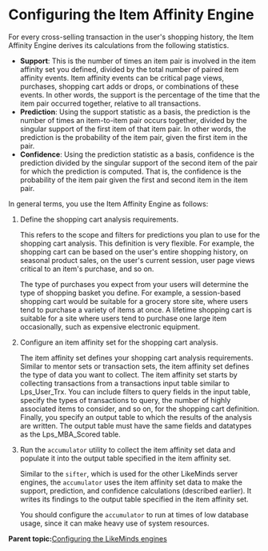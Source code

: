 # Configuring the Item Affinity Engine

For every cross-selling transaction in the user's shopping history, the Item Affinity Engine derives its calculations from the following statistics.

-   **Support**: This is the number of times an item pair is involved in the item affinity set you defined, divided by the total number of paired item affinity events. Item affinity events can be critical page views, purchases, shopping cart adds or drops, or combinations of these events. In other words, the support is the percentage of the time that the item pair occurred together, relative to all transactions.
-   **Prediction**: Using the support statistic as a basis, the prediction is the number of times an item-to-item pair occurs together, divided by the singular support of the first item of that item pair. In other words, the prediction is the probability of the item pair, given the first item in the pair.
-   **Confidence**: Using the prediction statistic as a basis, confidence is the prediction divided by the singular support of the second item of the pair for which the prediction is computed. That is, the confidence is the probability of the item pair given the first and second item in the item pair.

In general terms, you use the Item Affinity Engine as follows:

1.  Define the shopping cart analysis requirements.

    This refers to the scope and filters for predictions you plan to use for the shopping cart analysis. This definition is very flexible. For example, the shopping cart can be based on the user's entire shopping history, on seasonal product sales, on the user's current session, user page views critical to an item's purchase, and so on.

    The type of purchases you expect from your users will determine the type of shopping basket you define. For example, a session-based shopping cart would be suitable for a grocery store site, where users tend to purchase a variety of items at once. A lifetime shopping cart is suitable for a site where users tend to purchase one large item occasionally, such as expensive electronic equipment.

2.  Configure an item affinity set for the shopping cart analysis.

    The item affinity set defines your shopping cart analysis requirements. Similar to mentor sets or transaction sets, the item affinity set defines the type of data you want to collect. The item affinity set starts by collecting transactions from a transactions input table similar to Lps\_User\_Trx. You can include filters to query fields in the input table, specify the types of transactions to query, the number of highly associated items to consider, and so on, for the shopping cart definition. Finally, you specify an output table to which the results of the analysis are written. The output table must have the same fields and datatypes as the Lps\_MBA\_Scored table.

3.  Run the `accumulator` utility to collect the item affinity set data and populate it into the output table specified in the item affinity set.

    Similar to the `sifter`, which is used for the other LikeMinds server engines, the `accumulator` uses the item affinity set data to make the support, prediction, and confidence calculations \(described earlier\). It writes its findings to the output table specified in the item affinity set.

    You should configure the `accumulator` to run at times of low database usage, since it can make heavy use of system resources.


**Parent topic:**[Configuring the LikeMinds engines](../pzn/pzn_configure_likeminds_engines.md)


